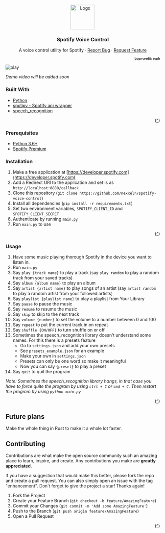 ﻿<div id="top"></div>

<!-- PROJECT LOGO -->
<br />
<div align="center">
  <a href="https://github.com/nexxel/spotify-voice-control">
    <img src="https://i.imgur.com/MFthi3e.png" alt="Logo" width="80" height="80">
  </a>

<h3 align="center">Spotify Voice Control</h3>

  <p align="center">
    A voice control utility for Spotify
    · 
    <a href="https://github.com/nexxeln/spotify-voice-control/issues">Report Bug</a>
    ·
    <a href="https://github.com/nexxeln/spotify-voice-control/issues">Request Feature</a>
  </p>
</div>

<p align="right" ><sup><sub><b>Logo credit: soph</b></sub></sup></p>

![play](https://github.com/nexxeln/spotify-voice-control/blob/main/screenshots/play_dnd.gif)

_Demo video will be added soon_

### Built With

- [Python](https://python.org/)
- [spotipy - Spotify api wrapper](https://github.com/plamere/spotipy)
- [speech_recognition](https://github.com/Uberi/speech_recognition)

<p align="right">(<a href="#top">^</a>)</p>

### Prerequisites

- [Python 3.6+](https://www.python.org/downloads/)
- [Spotify Premium](https://www.spotify.com/premium/)

### Installation

1. Make a free application at [https://developer.spotify.com](https://developer.spotify.com)
2. Add a Redirect URI to the application and set is as `http://localhost:8888/callback`
3. Clone this repository (`git clone https://github.com/nexxeln/spotify-voice-control`)
4. Install all dependencies (`pip install -r requirements.txt`)
5. Set two environment variables, `SPOTIFY_CLIENT_ID` and `SPOTIFY_CLIENT_SECRET`
6. Authenticate by running `main.py`
7. Run `main.py` to use

<p align="right">(<a href="#top">^</a>)</p>

### Usage

1. Have some music playing thorough Spotify in the device you want to listen in.
2. Run `main.py`
3. Say `play {track name}` to play a track (say `play random` to play a random track from your saved tracks)
4. Say `album {album name}` to play an album
5. Say `artist {artist name}` to play songs of an artist (say `artist random` to play a random artist from your followed artists)
6. Say `playlist {playlist name}` to play a playlist from Your Library
7. Say `pause` to pause the music
8. Say `resume` to resume the music
9. Say `skip` to skip to the next track
10. Say `volume {number}` to set the volume to a number between 0 and 100
11. Say `repeat` to put the current track in on repeat
12. Say `shuffle {ON/OFF}` to turn shuffle on or off
13. Sometimes the speech_recognition library doesn't understand some names. For this there is a presets feature
    - Go to `settings.json` and add your own presets
    - See `presets_example.json` for an example
    - Make your own in `settings.json`
    - Presets can only be one word so make it meaningful
    - Now you can say `{preset}` to play a preset
14. Say `quit` to quit the program

_Note: Sometimes the speech_recognition library hangs, in that case you have to force quite the program by using `ctrl + C` or `cmd + C`. Then restart the program by using `python main.py`_

<p align="right">(<a href="#top">^</a>)</p>

## Future plans

Make the whole thing in Rust to make it a whole lot faster.

<!-- CONTRIBUTING -->

## Contributing

Contributions are what make the open source community such an amazing place to learn, inspire, and create. Any contributions you make are **greatly appreciated**.

If you have a suggestion that would make this better, please fork the repo and create a pull request. You can also simply open an issue with the tag "enhancement".
Don't forget to give the project a star! Thanks again!

1. Fork the Project
2. Create your Feature Branch (`git checkout -b feature/AmazingFeature`)
3. Commit your Changes (`git commit -m 'Add some AmazingFeature'`)
4. Push to the Branch (`git push origin feature/AmazingFeature`)
5. Open a Pull Request

<p align="right">(<a href="#top">^</a>)</p>
